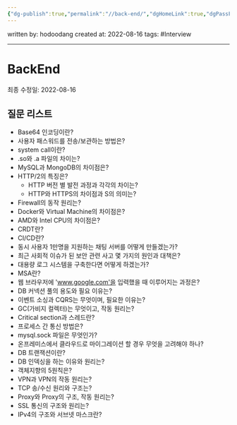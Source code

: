 ```yaml
---
{"dg-publish":true,"permalink":"//back-end/","dgHomeLink":true,"dgPassFrontmatter":false}
---
```



written by: hodoodang
created at: 2022-08-16
tags: #Interview

---

# BackEnd
최종 수정일: 2022-08-16

## 질문 리스트
- Base64 인코딩이란?
- 사용자 패스워드를 전송/보관하는 방법은?
- system call이란?
- .so와 .a 파일의 차이는?
- MySQL과 MongoDB의 차이점은?
- HTTP/2의 특징은?
	- HTTP 버전 별 발전 과정과 각각의 차이는?
	- HTTP와 HTTPS의 차이점과 S의 의미는?
- Firewall의 동작 원리는?
- Docker와 Virtual Machine의 차이점은?
- AMD와 Intel CPU의 차이점은?
- CRDT란?
- CI/CD란?
- 동시 사용자 1만명을 지원하는 채팅 서버를 어떻게 만들겠는가?
- 최근 사회적 이슈가 된 보안 관련 사고 몇 가지의 원인과 대책은?
- 대용량 로그 시스템을 구축한다면 어떻게 하겠는가?
- MSA란?
- 웹 브라우저에 'www.google.com'을 입력했을 때 이루어지는 과정은?
- DB 커넥션 풀의 용도와 필요 이유는?
- 이벤트 소싱과 CQRS는 무엇이며, 필요한 이유는?
- GC(가비지 컬렉터)는 무엇이고, 작동 원리는?
- Critical section과 스레드란?
- 프로세스 간 통신 방법은?
- mysql.sock 파일은 무엇인가?
- 온프레미스에서 클라우드로 마이그레이션 할 경우 무엇을 고려해야 하나?
- DB 트랜잭션이란?
- DB 인덱싱을 하는 이유와 원리는?
- 객체지향의 5원칙은?
- VPN과 VPN의 작동 원리는?
- TCP 송/수신 원리와 구조는?
- Proxy와 Proxy의 구조, 작동 원리는?
- SSL 통신의 구조와 원리는?
- IPv4의 구조와 서브넷 마스크란?